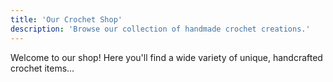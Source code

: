 ```yaml
---
title: 'Our Crochet Shop'
description: 'Browse our collection of handmade crochet creations.'
---
```


Welcome to our shop! Here you'll find a wide variety of unique, handcrafted crochet items...
